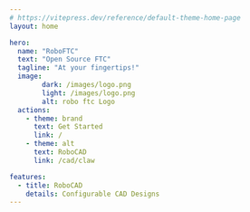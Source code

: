 ```yaml
---
# https://vitepress.dev/reference/default-theme-home-page
layout: home

hero:
  name: "RoboFTC"
  text: "Open Source FTC"
  tagline: "At your fingertips!"
  image:
        dark: /images/logo.png
        light: /images/logo.png
        alt: robo ftc Logo
  actions:
    - theme: brand
      text: Get Started
      link: /
    - theme: alt
      text: RoboCAD
      link: /cad/claw

features:
  - title: RoboCAD
    details: Configurable CAD Designs
---
```

